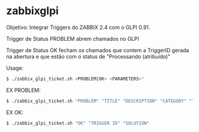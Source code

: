 # zabbixglpi

Objetivo: Integrar Triggers do ZABBIX 2.4 com o GLPI 0.91.

Trigger de Status PROBLEM abrem chamados no GLPI

Trigger de Status OK fecham os chamados que contem a TriggerID gerada na abertura e que estão com o status de "Processando (atribuído)"

Usage: 
```sh
$ ./zabbix_glpi_ticket.sh <PROBLEM|OK> <PARAMETERS>"
```

EX PROBLEM:
```sh
$ ./zabbix_glpi_ticket.sh "PROBLEM" "TITLE" "DESCRIPTION" "CATEGORY" "TYPE CONNECTION: EX Printer" "ID ITEM"
```

EX OK:
```sh
$ ./zabbix_glpi_ticket.sh "OK" "TRIGGER ID" "SOLUTION"
```
